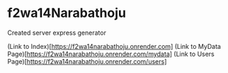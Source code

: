 # f2wa14Narabathoju

Created server express generator

(Link to Index)[https://f2wa14narabathoju.onrender.com]
(Link to MyData Page)[https://f2wa14narabathoju.onrender.com/mydata]
(Link to Users Page)[https://f2wa14narabathoju.onrender.com/users]
